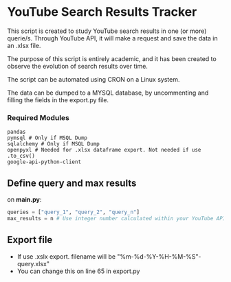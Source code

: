 # YouTube Search Results Tracker

This script is created to study YouTube search results in one (or more) querie/s. Through YouTube API, it will make a request and save the data in an .xlsx file.

The purpose of this script is entirely academic, and it has been created to observe the evolution of search results over time.

The script can be automated using CRON on a Linux system.

The data can be dumped to a MYSQL database, by uncommenting and filling the fields in the export.py file.

### Required Modules
```
pandas
pymsql # Only if MSQL Dump
sqlalchemy # Only if MSQL Dump
openpyxl # Needed for .xlsx dataframe export. Not needed if use .to_csv() 
google-api-python-client
```

## Define query and max results

on **main.py**:
```python
queries = ["query_1", "query_2", "query_n"]
max_results = n # Use integer number calculated within your YouTube API Quota
```

## Export file
- If use .xslx export. filename will be "%m-%d-%Y-%H-%M-%S"-query.xlsx"
- You can change this on line 65 in export.py
